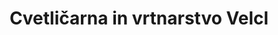 ---
title: "Cvetličarna in vrtnarstvo Velcl"
url: /gornja-radgona/cvetlicarna-in-vrtnarstvo-velcl/
shop: Blumen
---